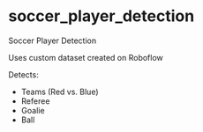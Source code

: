 # soccer_player_detection

Soccer Player Detection

Uses custom dataset created on Roboflow

Detects: 
- Teams (Red vs. Blue)
- Referee
- Goalie 
- Ball 
